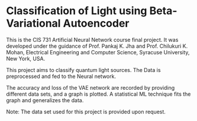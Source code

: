 # Classification of Light using Beta-Variational Autoencoder

This is the CIS 731 Artificial Neural Network course final project. It was developed under the guidance of Prof. Pankaj K. Jha and Prof. Chilukuri K. Mohan, Electrical Engineering and Computer Science,  Syracuse University, New York, USA. 

This project aims to classify quantum light sources. The Data is preprocessed and fed to the Neural network. 

The accuracy and loss of the VAE network are recorded by providing different data sets, and a graph is plotted. A statistical ML technique fits the graph and generalizes the data.

Note: The data set used for this project is provided upon request.
